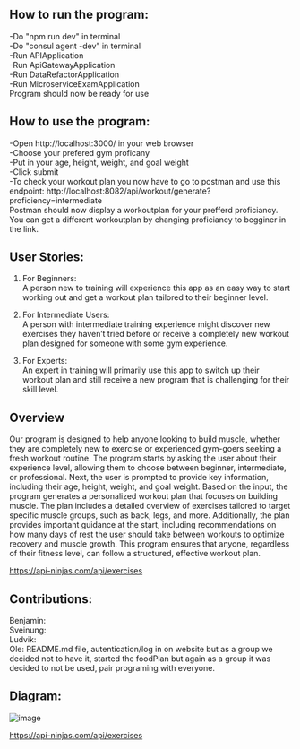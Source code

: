 ## How to run the program:</br>
-Do "npm run dev" in terminal</br>
-Do "consul agent -dev" in terminal</br>
-Run APIApplication</br>
-Run ApiGatewayApplication</br>
-Run DataRefactorApplication</br>
-Run MicroserviceExamApplication</br>
Program should now be ready for use</br>

## How to use the program:</br>
-Open http://localhost:3000/ in your web browser</br>
-Choose your prefered gym proficany</br>
-Put in your age, height, weight, and goal weight</br>
-Click submit</br>
-To check your workout plan you now have to go to postman and use this endpoint: http://localhost:8082/api/workout/generate?proficiency=intermediate</br>
Postman should now display a workoutplan for your prefferd proficiancy. You can get a different workoutplan by changing proficiancy to begginer in the link.</br>

## User Stories:
1. For Beginners:</br>
    A person new to training will experience this app as an easy way to start working out and get a workout plan tailored to their beginner level.</br>

2. For Intermediate Users:</br>
    A person with intermediate training experience might discover new exercises they haven’t tried before or receive a completely new workout plan designed for someone with some gym experience.</br>

3. For Experts:</br>
    An expert in training will primarily use this app to switch up their workout plan and still receive a new program that is challenging for their skill level.</br>

## Overview
Our program is designed to help anyone looking to build muscle, whether they are completely new to exercise or experienced gym-goers seeking a fresh workout routine.
The program starts by asking the user about their experience level, allowing them to choose between beginner, intermediate, or professional. Next, the user is prompted to provide key information, including their age, height, weight, and goal weight.
Based on the input, the program generates a personalized workout plan that focuses on building muscle. The plan includes a detailed overview of exercises tailored to target specific muscle groups, such as back, legs, and more.
Additionally, the plan provides important guidance at the start, including recommendations on how many days of rest the user should take between workouts to optimize recovery and muscle growth.
This program ensures that anyone, regardless of their fitness level, can follow a structured, effective workout plan.

https://api-ninjas.com/api/exercises

## Contributions:
Benjamin: 
</br>
Sveinung:
</br>
Ludvik:
</br>
Ole: README.md file, autentication/log in on website but as a group we decided not to have it, started the foodPlan but again as a group it was decided to not be used, pair programing with everyone.

## Diagram:
![image](https://github.com/user-attachments/assets/aeee1f68-9909-4a6d-b50a-7834988c8668)

https://api-ninjas.com/api/exercises
